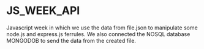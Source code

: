 # JS_WEEK_API


Javascript week in which we use the data from file.json to manipulate some node.js and express.js ferrules. We also connected the NOSQL database MONGODOB to send the data from the created file.
